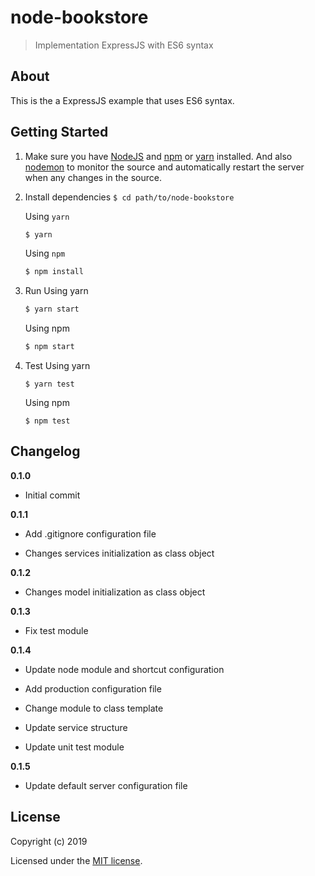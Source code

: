 # node-bookstore

> Implementation ExpressJS with ES6 syntax

## About

This is the a ExpressJS example that uses ES6 syntax.

## Getting Started

1. Make sure you have [NodeJS](https://nodejs.org) and [npm](https://www.npmjs.com) or [yarn](https://yarnpkg.com) installed. And also [nodemon](https://nodemon.io/) to monitor the source and automatically restart the server when any changes in the source.
2. Install dependencies
    ```$ cd path/to/node-bookstore```

    Using `yarn`
    ```bash
    $ yarn
    ```

    Using `npm`
    ```bash
    $ npm install
    ```

3. Run
    Using yarn
    ```bash
    $ yarn start
    ```

    Using npm
    ```bash
    $ npm start
    ```

4. Test
    Using yarn
    ```
    $ yarn test
    ```

    Using npm
    ```
    $ npm test
    ```

## Changelog

__0.1.0__

- Initial commit

__0.1.1__

- Add .gitignore configuration file

- Changes services initialization as class object

__0.1.2__

- Changes model initialization as class object

__0.1.3__

- Fix test module

__0.1.4__

- Update node module and shortcut configuration

- Add production configuration file

- Change module to class template

- Update service structure

- Update unit test module

__0.1.5__

- Update default server configuration file

## License

Copyright (c) 2019

Licensed under the [MIT license](LICENSE).